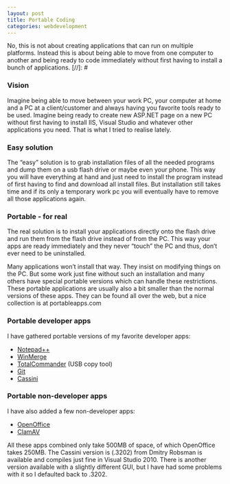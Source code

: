 ```yaml
---
layout: post
title: Portable Coding
categories: webdevelopment
---
```

No, this is not about creating applications that can run on multiple platforms. Instead this is about being able to move from one computer to another and being ready to code immediately without first having to install a bunch of applications.
[//]: #
<p>
<h3>Vision</h3>
Imagine being able to move between your work PC, your computer at home and a PC at a client/customer and always having you favorite tools ready to be used. Imagine being ready to create new ASP.NET page on a new PC without first having to install IIS, Visual Studio and whatever other applications you need. That is what I tried to realise lately.</p>

<p>
<h3>Easy solution</h3>
The &#8220;easy&#8221; solution is to grab installation files of all the needed programs and dump them on a usb flash drive or maybe even your phone. This way you will have everything at hand and just need to install the program instead of first having to find and download all install files. But installation still takes time and if its only a temporary work pc you will eventually have to remove all those applications again.</p>

<p>
<h3>Portable - for real</h3>
The real solution is to install your applications directly onto the flash drive and run them from the flash drive instead of from the PC. This way your apps are ready immediately and they never &#8220;touch&#8221; the PC and thus, don&#8217;t ever need to be uninstalled.</p>
<p>Many applications won&#8217;t install that way. They insist on modifying things on the PC. But some work just fine without such an installation and many others have special portable versions which can handle these restrictions. These portable applications are usually also a bit smaller than the normal versions of these apps. They can be found all over the web, but a nice collection is at portableapps.com</p>

<p>
<h3>Portable developer apps</h3>
I have gathered portable versions of my favorite developer apps:</p>
<ul>
<li><a rel="external"  target="_blank" href="http://portableapps.com/apps/development/notepadpp_portable">Notepad++</a></li>
<li><a rel="external"  target="_blank" href="http://portableapps.com/apps/utilities/winmerge_portable">WinMerge</a></li>
<li><a rel="external"  target="_blank" href="http://www.ghisler.com/usbinst.htm">TotalCommander</a> (USB copy tool)</li>
<li><a rel="external"  target="_blank" href="http://www.softpedia.com/get/PORTABLE-SOFTWARE/Programming/Portable-Git.shtml">Git</a></li>
<li><a rel="external"  target="_blank" href="http://blogs.msdn.com/dmitryr/default.aspx">Cassini</a></li>
</ul>

<p>
<h3>Portable non-developer apps</h3>
I have also added a few non-developer apps:</p>
<ul>
<li><a rel="external"  target="_blank" href="http://portableapps.com/apps/office/openoffice_portable">OpenOffice</a></li>
<li><a rel="external"  target="_blank" href="http://portableapps.com/apps/utilities/clamwin_portable">ClamAV</a></li>
</ul>
<p>All these apps combined only take 500MB of space, of which OpenOffice takes 250MB. The Cassini version is (.3202) from Dmitry Robsman is available and compiles just fine in Visual Studio 2010. There is another version available with a slightly different GUI, but I have had some problems with it so I defaulted back to .3202.</p>